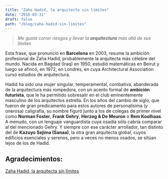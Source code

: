 ```yaml
---
title: "Zaha Hadid, la arquitecta sin límites"
date: "2016-03-31"
draft: false
path: "/blog/zaha-hadid-sin-limites"
---
```


> *Me gusta correr riesgos y llevar la **arquitectura** más allá de sus límites*

Esta frase, que pronunció en **Barcelona** en 2003, resume la ambición profesional de Zaha Hadid, probablemente la arquitecta más célebre del mundo. Nacida en Bagdad (Iraq) en 1950, estudió matemáticas en Beirut y luego se afincó, en 1972, en Londres, en cuya Architectural Association cursó estudios de arquitectura.

Hadid ha sido una mujer singular, temperamental, combativa, abanderada de la arquitectura más rompedora, con un acento formal de **ambición futurista**, que le ha permitido sobresalir en el club eminentemente masculino de los arquitectos estrella. En los años del cambio de siglo, que fueron de gran predicamento para estos autores de personalísima (y onerosa) caligrafía, su nombre figuró junto a los de colegas de primer nivel como **Norman Foster**, **Frank Gehry**, **Herzog & De Meuron** o **Rem Koolhaas**. A menudo, con un lenguaje vanguardista cuya osadía sólo cabría comparar al del mencionado Gehry. Y siempre con ese carácter arrollador, tan distinto del de **Kazuyo Sejima (Sanaa)**, la otra gran arquitecta global, cuyos edificios esenciales y serenos, pero a veces no menos osados, se sitúan lejos de los de Hadid.

## Agradecimientos:
[Zaha Hadid, la arquitecta sin límites](https://www.lavanguardia.com/cultura/20160331/40786486486/zaha-hadid-arquitecta.html)